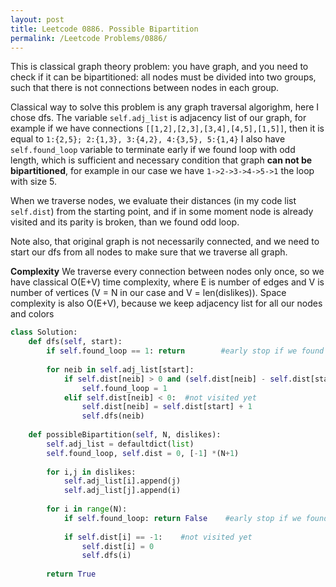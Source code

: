 ```yaml
---
layout: post
title: Leetcode 0886. Possible Bipartition
permalink: /Leetcode Problems/0886/
---
```


This is classical graph theory problem: you have graph, and you need to check if it can be bipartitioned: all nodes must be divided into two groups, such that there is not connections between nodes in each group.

Classical way to solve this problem is any graph traversal algorighm, here I chose dfs. 
The variable `self.adj_list` is adjacency list of our graph, for example if we have connections
`[[1,2],[2,3],[3,4],[4,5],[1,5]]`, then it is equal to `1:{2,5}; 2:{1,3}, 3:{4,2}, 4:{3,5}, 5:{1,4}`
I also have `self.found_loop` variable to terminate early if we found loop with odd length, which is sufficient and necessary condition that graph **can not be bipartitioned**, for example in our case we have `1->2->3->4->5->1` the loop with size 5.

When we traverse nodes, we evaluate their distances (in my code list `self.dist`) from the starting point, and if in some moment node is already visited and its parity is broken, than we found odd loop.

Note also, that original graph is not necessarily connected, and we need to start our dfs from all nodes to make sure that we traverse all graph.

**Complexity** We traverse every connection between nodes only once, so we have classical O(E+V) time complexity, where E is number of edges and V is number of vertices (V = N in our case and V = len(dislikes)). Space complexity is also O(E+V), because we keep adjacency list for all our nodes and colors

```python
class Solution:
    def dfs(self, start):
        if self.found_loop == 1: return        #early stop if we found odd cycle
    
        for neib in self.adj_list[start]:
            if self.dist[neib] > 0 and (self.dist[neib] - self.dist[start]) %2 == 0:
                self.found_loop = 1
            elif self.dist[neib] < 0:  #not visited yet
                self.dist[neib] = self.dist[start] + 1
                self.dfs(neib)
            
    def possibleBipartition(self, N, dislikes):
        self.adj_list = defaultdict(list)
        self.found_loop, self.dist = 0, [-1] *(N+1)
        
        for i,j in dislikes:
            self.adj_list[i].append(j)
            self.adj_list[j].append(i)
        
        for i in range(N):
            if self.found_loop: return False    #early stop if we found odd cycle
            
            if self.dist[i] == -1:    #not visited yet
                self.dist[i] = 0
                self.dfs(i)
        
        return True
```